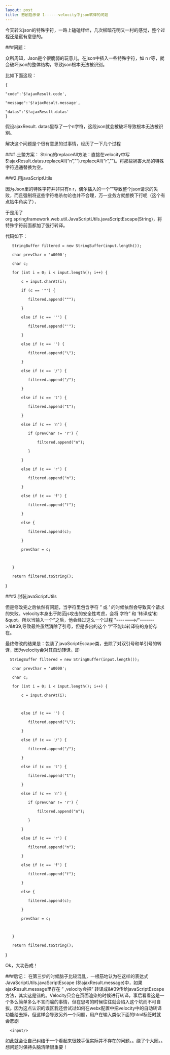 ```yaml
---
layout: post
title: 悲剧启示录 1------velocity中json转译的问题
---
```

   
   今天转义json的特殊字符，一路上磕磕绊绊，几次柳暗花明又一村的感觉，整个过程还是蛮有意思的。

###问题：

众所周知，Json是个很脆弱的玩意儿，在json中插入一些特殊字符，如 n r等，就会破坏json的整体结构，导致json根本无法被识别。

比如下面这段：

    {
   
    "code":'$!ajaxResult.code',
   
    "message":'$!ajaxResult.message',
   
    "datas":'$!ajaxResult.datas'
    }

假设ajaxResult. datas里存了一个n字符，这段json就会被破坏导致根本无法被识别。

解决这个问题是个很有意思的过事情，经历了一下几个过程

###1.土鳖方案：
String的replaceAll方法：直接在velocity中写$!ajaxResult.datas.replaceAll(“n”,””).replaceAll(“r”,””)。将那些祸害大局的特殊字符通通替换为空。

###2.用javaScriptUtils

因为Json里的特殊字符并非只有n r，偶尔插入的一个””导致整个json请求的失败，而且强制将这些字符格杀勿论也并不合理，万一业务方就想换下行呢（这个有点钻牛角尖了），

于是用了org.springframework.web.util.JavaScriptUtils.javaScriptEscape(String)，将特殊字符前面都加了强行转译。

代码如下：

       StringBuffer filtered = new StringBuffer(input.length());

       char prevChar = 'u0000';

       char c;

       for (int i = 0; i < input.length(); i++) {

           c = input.charAt(i);

           if (c == '"') {

              filtered.append(""");

           }

           else if (c == ''') {

              filtered.append("'");

           }

           else if (c == '') {

              filtered.append("\");

           }

           else if (c == '/') {

              filtered.append("/");

           }

           else if (c == 't') {

              filtered.append("t");

           }

           else if (c == 'n') {

              if (prevChar != 'r') {

                  filtered.append("n");

              }

           }

           else if (c == 'r') {

              filtered.append("n");

           }

           else if (c == 'f') {

              filtered.append("f");

           }

           else {

              filtered.append(c);

           }

           prevChar = c;

 

       }

       return filtered.toString();

}

###3.封装javaScriptUtils

但是修改完之后依然有问题，当字符里包含字符 ” 或 ’ 的时候依然会导致真个请求的失败。velocity本身出于防范js攻击的安全性考虑，会将 字符” 和 ’转译成'和 &quot。所以当输入一个”之后，他会经过这么一个过程 "------->/"------->/&#39,导致最终虽然消除了引号，但是多出的这个 “/”不能以转译符的身份存在。

最终修改的结果是：包装了javaScriptEscape类，去除了对双引号和单引号的转译，因为velocity会对其自动转译。即

      StringBuffer filtered = new StringBuffer(input.length());

       char prevChar = 'u0000';

       char c;

       for (int i = 0; i < input.length(); i++) {

           c = input.charAt(i);

          

           else if (c == '') {

              filtered.append("\");

           }

           else if (c == '/') {

              filtered.append("/");

           }

           else if (c == 't') {

              filtered.append("t");

           }

           else if (c == 'n') {

              if (prevChar != 'r') {

                  filtered.append("n");

              }

           }

           else if (c == 'r') {

              filtered.append("n");

           }

           else if (c == 'f') {

              filtered.append("f");

           }

           else {

              filtered.append(c);

           }

           prevChar = c;

 

       }

       return filtered.toString();

}

Ok，大功告成！

###后记：
在第三步的时候脑子比较混乱，一根筋地认为在这样的表达式JavaScriptUtils.javaScriptEscape ($!ajaxResult.message)中，如果ajaxResult.message里存在 ” ,velocity会把” 转译成&#39传给javaScriptEscape方法，其实这是错的。Velocity只会在页面渲染的时候进行转译，事后看看这是一个多么简单多么不言而喻的事情，但在思考的时候往往就会陷入这个坑而不可自拔。因为这点认识的误区我还尝试过如何在webx配置中把velocity中的自动转译功能给去掉，但这样会导致另外一个问题，用户在输入类似下面的html标签时就会悲剧
      
      <input/>
      
如此就会让自己纠结于一个看起来很棘手但实际并不存在的问题。。绕了个大圈。。想问题时保持头脑清晰很重要！

 